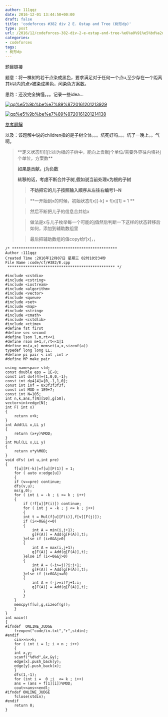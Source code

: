 ```yaml
---
author: 111qqz
date: 2016-12-01 13:44:50+00:00
draft: false
title: 'codeforces #382 div 2 E. Ostap and Tree (树形dp)'
type: post
url: /2016/12/codeforces-382-div-2-e-ostap-and-tree-%e6%a0%91%e5%bd%a2dp/
categories:
- codeforces
tags:
- 树形dp
---
```


题目链接

题意：将一棵树的若干点染成黑色，要求满足对于任何一个点u,至少存在一个距离其k以内的点v被染成黑色，问染色方案数。

思路：还没完全搞懂。。。记录一些idea...

[![qq%e5%9b%be%e7%89%8720161201213929](https://111qqz.com/wordpress/wp-content/uploads/2016/12/QQ图片20161201213929.jpg)
](https://111qqz.com/wordpress/wp-content/uploads/2016/12/QQ图片20161201213929.jpg)

[![qq%e5%9b%be%e7%89%8720161201214138](https://111qqz.com/wordpress/wp-content/uploads/2016/12/QQ图片20161201214138.png)
](https://111qqz.com/wordpress/wp-content/uploads/2016/12/QQ图片20161201214138.png)



[参考题解](http://codeforces.com/blog/entry/48659#comment-328232)

以及：该题解中说的children指的是子树全体。。。坑死好吗。。。坑了一晚上。。气啊。




<blockquote>**定义状态f[i][j]:以i为根的子树中，能向上贡献j个单位/需要外界往内填补j个单位，方案数**

**如果是贡献，j为负数**

**转移的话，考虑不断合并子树,假如说当前处理x为根的子树**

> 
> **不妨把它的儿子按照输入顺序从左往右编号1~N**
> 
> 

> 
> **一开始到x的时候，初始状态f[x][-k] = f[x][1] = 1 **
> 
> 

> 
> 然后不断把儿子的信息合并给x
> 
> 

> 
> 做法是x与儿子枚举每一个可能的j值然后判断一下这样的状态转移后如何，添加到辅助数组里
> 
> 

> 
> 最后把辅助数组的值copy给f[x]，，
> 
> </blockquote>












    
    /* ***********************************************
    Author :111qqz
    Created Time :2016年12月07日 星期三 02时10分34秒
    File Name :code/cf/#382/E.cpp
     ************************************************ */
    
    #include <cstdio>
    #include <cstring>
    #include <iostream>
    #include <algorithm>
    #include <vector>
    #include <queue>
    #include <set>
    #include <map>
    #include <string>
    #include <cmath>
    #include <cstdlib>
    #include <ctime>
    #define fst first
    #define sec second
    #define lson l,m,rt<<1
    #define rson m+1,r,rt<<1|1
    #define ms(a,x) memset(a,x,sizeof(a))
    typedef long long LL;
    #define pi pair < int ,int >
    #define MP make_pair
    
    using namespace std;
    const double eps = 1E-8;
    const int dx4[4]={1,0,0,-1};
    const int dy4[4]={0,-1,1,0};
    const int inf = 0x3f3f3f3f;
    const int MOD = 1E9+7;
    const int N=105;
    int n,k,ans,f[N][50],g[50];
    vector<int>edge[N];
    int F( int x)
    {
        return x+k;
    }
    int Add(LL x,LL y)
    {
        return (x+y)%MOD;
    }
    int Mul(LL x,LL y)
    {
        return x*y%MOD;
    }
    void dfs( int u,int pre)
    {
        f[u][F(-k)]=f[u][F(1)] = 1;
        for ( auto v:edge[u])
        {
    	if (v==pre) continue;
    	dfs(v,u);
    	ms(g,0);
    	for ( int i = -k ; i <= k ; i++)
    	{
    	    if (!f[u][F(i)]) continue;
    	    for ( int j = -k ; j <= k ; j++)
    	    {
    		int t = Mul(f[u][F(i)],f[v][F(j)]);
    		if (i<=0&&j<=0)
    		{
    		    int A = min(i,j+1);
    		    g[F(A)] = Add(g[F(A)],t);
    		}else if (i>0&&j>0)
    		{
    		    int A = max(i,j+1);
    		    g[F(A)] = Add(g[F(A)],t);
    		}else if (i<=0&&j>0)
    		{
    		    int A = (-i>=j)?i:j+1;
    		    g[F(A)] = Add(g[F(A)],t);
    		}else if (i>0&&j<=0)
    		{
    		    int A = (-j>=i)?j+1:i;
    		    g[F(A)] = Add(g[F(A)],t);
    		}
    	    }
    	}
    	memcpy(f[u],g,sizeof(g));
        }
    }
    int main()
    {
    #ifndef  ONLINE_JUDGE 
        freopen("code/in.txt","r",stdin);
    #endif
        cin>>n>>k;
        for ( int i = 1; i < n ; i++)
        {
    	int x,y;
    	scanf("%d%d",&x,&y);
    	edge[x].push_back(y);
    	edge[y].push_back(x);
        }
        dfs(1,-1);
        for (int i =  0 ;i  <= k ; i++)
    	ans = (ans + f[1][i])%MOD;
        cout<<ans<<endl;
    #ifndef ONLINE_JUDGE  
        fclose(stdin);
    #endif
        return 0;
    }
    








